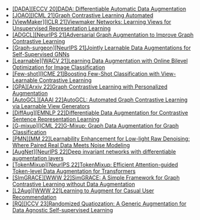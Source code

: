 - [[DADA][ECCV 20]DADA: Differentiable Automatic Data Augmentation](https://arxiv.org/abs/2003.03780)
- [[JOAO][ICML 21]Graph Contrastive Learning Automated](https://arxiv.org/abs/2106.07594)
- [[ViewMaker][ICLR 21]Viewmaker Networks: Learning Views for Unsupervised Representation Learning](https://arxiv.org/abs/2010.07432)
- [[ADGCL][NeurIPS 21]Adversarial Graph Augmentation to Improve Graph Contrastive Learning](https://arxiv.org/abs/2106.05819)
- [[Graph-surgeon][NeurIPS 21]Jointly Learnable Data Augmentations for Self-Supervised GNNs](https://arxiv.org/abs/2108.10420)
- [[Learnable][WACV 21]Learning Data Augmentation with Online Bilevel Optimization for Image Classification](https://arxiv.org/abs/2006.14699)
- [[Few-shot][ICME 21]Boosting Few-Shot Classification with View-Learnable Contrastive Learning](https://arxiv.org/abs/2107.09242)
- [[GPA][Arxiv 22]Graph Contrastive Learning with Personalized Augmentation](https://arxiv.org/abs/2209.06560)
- [[AutoGCL][AAAI 22]AutoGCL: Automated Graph Contrastive Learning via Learnable View Generators](https://arxiv.org/abs/2109.10259)
- [[DiffAug][EMNLP 22]Differentiable Data Augmentation for Contrastive Sentence Representation Learning](https://arxiv.org/abs/2210.16536)
- [[G-mixup][ICML 22]G-Mixup: Graph Data Augmentation for Graph Classification](https://arxiv.org/abs/2202.07179)
- [[PMN][MM 22]Learnability Enhancement for Low-light Raw Denoising: Where Paired Real Data Meets Noise Modeling](https://arxiv.org/pdf/2207.06103.pdf)
- [[AugNet][NeurIPS 22]Deep invariant networks with differentiable augmentation layers](https://arxiv.org/abs/2202.02142)
- [[TokenMixup][NeurIPS 22]TokenMixup: Efficient Attention-guided Token-level Data Augmentation for Transformers](https://arxiv.org/abs/2210.07562)
- [[SImGRACE][WWW 22]SimGRACE: A Simple Framework for Graph Contrastive Learning without Data Augmentation](https://arxiv.org/abs/2202.03104)
- [[L2Aug][WWW 22]Learning to Augment for Casual User Recommendation](https://arxiv.org/abs/2204.00926)
- [[RQ][ICCV 23]Randomized Quatiozation: A Generic Augmentation for Data Agnostic Self-supervised Learning](https://arxiv.org/abs/2212.08663)
